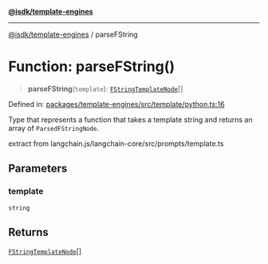 [**@isdk/template-engines**](../README.md)

***

[@isdk/template-engines](../globals.md) / parseFString

# Function: parseFString()

> **parseFString**(`template`): [`FStringTemplateNode`](../type-aliases/FStringTemplateNode.md)[]

Defined in: [packages/template-engines/src/template/python.ts:16](https://github.com/isdk/template-engines.js/blob/0980ec51236148c4fd76db6d69dc25b1172476d4/src/template/python.ts#L16)

Type that represents a function that takes a template string and
returns an array of `ParsedFStringNode`.

extract from langchain.js/langchain-core/src/prompts/template.ts

## Parameters

### template

`string`

## Returns

[`FStringTemplateNode`](../type-aliases/FStringTemplateNode.md)[]
